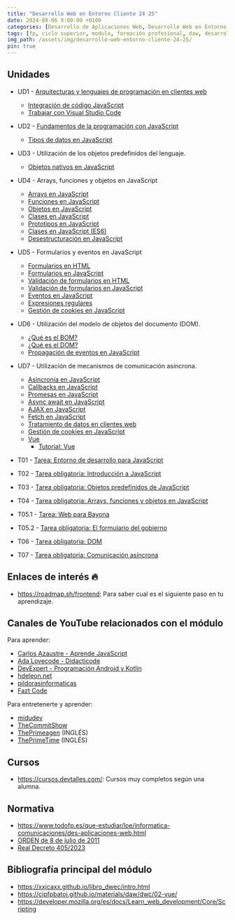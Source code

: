 ```yaml
---
title: "Desarrollo Web en Entorno Cliente 24 25"
date: 2024-08-06 9:00:00 +0100
categories: [Desarrollo de Aplicaciones Web, Desarrollo Web en Entorno Cliente]
tags: [fp, ciclo superior, modulo, formación profesional, daw, desarrollo de aplicaciones web, desarrollo web en entorno cliente, dwec]
img_path: /assets/img/desarrollo-web-entorno-cliente-24-25/
pin: true
---
```


## Unidades

- UD1 - [Arquitecturas y lenguajes de programación en clientes web](/posts/arquitecturas-lenguajes-programacion-cliente-web/)
  - [Integración de código JavaScript](/posts/integracion-codigo-javascript)
  - [Trabajar con Visual Studio Code](/posts/trabajar-visual-studio-code)
- UD2 - [Fundamentos de la programación con JavaScript](/posts/fundamentos-programacion-javascript)
  - [Tipos de datos en JavaScript](/posts/tipos-datos-javascript)
- UD3 - Utilización de los objetos predefinidos del lenguaje.
  - [Objetos nativos en JavaScript](/posts/objetos-nativos-javascript)
- UD4 - Arrays, funciones y objetos en JavaScript
  - [Arrays en JavaScript](/posts/arrays-javascript)
  - [Funciones en JavaScript](/posts/funciones-javascript/)
  - [Objetos en JavaScript](/posts/objetos-javascript/)
  - [Clases en JavaScript](/posts/clases-javascript/)
  - [Prototipos en JavaScript](/posts/prototipos-javascript/)
  - [Clases en JavaScript (ES6)](/posts/clases-javascript-es6/)
  - [Desestructuración en JavaScript](/posts/desestructuracion-javascript/)
- UD5 - Formularios y eventos en JavaScript
  - [Formularios en HTML](/posts/formularios-html/)
  - [Formularios en JavaScript](/posts/formularios-javascript)
  - [Validación de formularios en HTML](/posts/validacion-formularios-html)
  - [Validación de formularios en JavaScript](/posts/validacion-formularios-javascript)
  - [Eventos en JavaScript](/posts/eventos-javascript)
  - [Expresiones regulares](/posts/expresiones-regulares)
  - [Gestión de cookies en JavaScript](/posts/cookies)
- UD6 - Utilización del modelo de objetos del documento (DOM).
  - [¿Qué es el BOM?](/posts/bom-javascript)
  - [¿Qué es el DOM?](/posts/dom-javascript)
  - [Propagación de eventos en JavaScript](/posts/propagacion-eventos-javascript/)
- UD7 - Utilización de mecanismos de comunicación asíncrona.
  - [Asincronía en JavaScript](/posts/asincronia-javascript/)
  - [Callbacks en JavaScript](/posts/callbacks-javascript/)
  - [Promesas en JavaScript](/posts/promesas-javascript/)
  - [Async await en JavaScript](/posts/async-await-javascript/)
  - [AJAX en JavaScript](/posts/ajax-javascript/)
  - [Fetch en JavaScript](/posts/fetch-javascript/)
  - [Tratamiento de datos en clientes web](/posts/tratamiento-datos-clientes-web/)
  - [Gestión de cookies en JavaScript](/posts/cookies)
  - [Vue](/posts/vue)
    - [Tutorial: Vue](/posts/tutorial-vue)

- T01 - [Tarea: Entorno de desarrollo para JavaScript](/posts/tarea-entorno-desarrollo-javascript/)
- T02 - [Tarea obligatoria: Introducción a JavaScript](/posts/tarea-introduccion-javascript/)
- T03 - [Tarea obligatoria: Objetos predefinidos de JavaScript](/posts/tarea-objetos-predefinidos-javascript/)
- T04 - [Tarea obligatoria: Arrays, funciones y objetos en JavaScript](/posts/tarea-arrays-funciones-objetos-javascript/)
- T05.1 - [Tarea: Web para Bayona](/posts/tarea-web-bayona)
- T05.2 - [Tarea obligatoria: El formulario del gobierno](/posts/tarea-formulario-gobierno)
- T06 - [Tarea obligatoria: DOM](/posts/tarea-dom/)
- T07 - [Tarea obligatoria: Comunicación asíncrona](/posts/tarea-comunicacion-asincrona/)

## Enlaces de interés 🔥

- <https://roadmap.sh/frontend>: Para saber cual es el siguiente paso en tu aprendizaje.

## Canales de YouTube relacionados con el módulo

Para aprender:

- [Carlos Azaustre - Aprende JavaScript](https://www.youtube.com/@CarlosAzaustre)
- [Ada Lovecode - Didacticode](https://www.youtube.com/@didacticode)
- [DevExpert - Programación Android y Kotlin](https://www.youtube.com/@devexpert_io/videos)
- [hdeleon.net](https://www.youtube.com/@hdeleonnet)
- [pildorasinformaticas](https://www.youtube.com/@pildorasinformaticas/playlists)
- [Fazt Code](https://www.youtube.com/@FaztCode)

Para entretenerte y aprender:

- [midudev](https://www.youtube.com/@midudev)
- [TheCommitShow](https://www.youtube.com/@TheCommitShow)
- [ThePrimeagen](https://www.youtube.com/@ThePrimeagen) (INGLÉS)
- [ThePrimeTime](https://www.youtube.com/@ThePrimeTimeagen/featured) (INGLÉS)

## Cursos

- <https://cursos.devtalles.com/>: Cursos muy completos según una alumna.

## Normativa

- <https://www.todofp.es/que-estudiar/loe/informatica-comunicaciones/des-aplicaciones-web.html>
- [ORDEN de 8 de julio de 2011](https://www.boa.aragon.es/cgi-bin/EBOA/BRSCGI?CMD=VEROBJ&MLKOB=612154820202#:~:text=miento%20de%20instalaciones%20de%20infraestructuras%20comunes%20de%20telecomunicaciones,%20a)
- [Real Decreto 405/2023](https://www.boe.es/diario_boe/txt.php?id=BOE-A-2023-13221#:~:text=Este%20real%20decreto%20se%20dicta%20al%20amparo%20de%20las%20competencias)

## Bibliografía principal del módulo

- <https://xxjcaxx.github.io/libro_dwec/intro.html>
- <https://cipfpbatoi.github.io/materials/daw/dwc/02-vue/>
- <https://developer.mozilla.org/es/docs/Learn_web_development/Core/Scripting>
